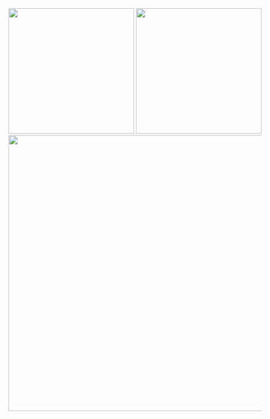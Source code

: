 
<img src="https://user-images.githubusercontent.com/62287665/179505165-fefab2a7-1ab0-47ac-ad31-d5fdc235d301.jpg" width="250" height="">
<img src="https://user-images.githubusercontent.com/62287665/179505163-115ab713-4f16-471c-adb4-639cc7b5ae93.jpg" width="250" height="">  
<img src="https://user-images.githubusercontent.com/62287665/179505158-181e5ea0-483e-400c-b8b1-f149231e09ba.jpg" width="550" height="">

